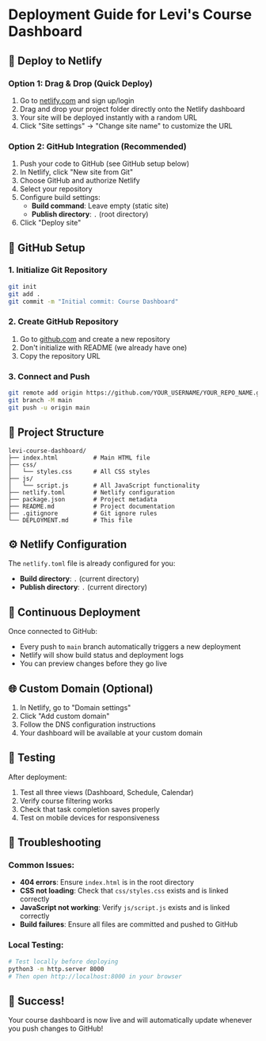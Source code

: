 # Deployment Guide for Levi's Course Dashboard

## 🚀 Deploy to Netlify

### Option 1: Drag & Drop (Quick Deploy)
1. Go to [netlify.com](https://netlify.com) and sign up/login
2. Drag and drop your project folder directly onto the Netlify dashboard
3. Your site will be deployed instantly with a random URL
4. Click "Site settings" → "Change site name" to customize the URL

### Option 2: GitHub Integration (Recommended)
1. Push your code to GitHub (see GitHub setup below)
2. In Netlify, click "New site from Git"
3. Choose GitHub and authorize Netlify
4. Select your repository
5. Configure build settings:
   - **Build command**: Leave empty (static site)
   - **Publish directory**: `.` (root directory)
6. Click "Deploy site"

## 🔗 GitHub Setup

### 1. Initialize Git Repository
```bash
git init
git add .
git commit -m "Initial commit: Course Dashboard"
```

### 2. Create GitHub Repository
1. Go to [github.com](https://github.com) and create a new repository
2. Don't initialize with README (we already have one)
3. Copy the repository URL

### 3. Connect and Push
```bash
git remote add origin https://github.com/YOUR_USERNAME/YOUR_REPO_NAME.git
git branch -M main
git push -u origin main
```

## 📁 Project Structure
```
levi-course-dashboard/
├── index.html          # Main HTML file
├── css/
│   └── styles.css      # All CSS styles
├── js/
│   └── script.js       # All JavaScript functionality
├── netlify.toml        # Netlify configuration
├── package.json        # Project metadata
├── README.md           # Project documentation
├── .gitignore          # Git ignore rules
└── DEPLOYMENT.md       # This file
```

## ⚙️ Netlify Configuration

The `netlify.toml` file is already configured for you:
- **Build directory**: `.` (current directory)
- **Publish directory**: `.` (current directory)

## 🔄 Continuous Deployment

Once connected to GitHub:
- Every push to `main` branch automatically triggers a new deployment
- Netlify will show build status and deployment logs
- You can preview changes before they go live

## 🌐 Custom Domain (Optional)

1. In Netlify, go to "Domain settings"
2. Click "Add custom domain"
3. Follow the DNS configuration instructions
4. Your dashboard will be available at your custom domain

## 📱 Testing

After deployment:
1. Test all three views (Dashboard, Schedule, Calendar)
2. Verify course filtering works
3. Check that task completion saves properly
4. Test on mobile devices for responsiveness

## 🐛 Troubleshooting

### Common Issues:
- **404 errors**: Ensure `index.html` is in the root directory
- **CSS not loading**: Check that `css/styles.css` exists and is linked correctly
- **JavaScript not working**: Verify `js/script.js` exists and is linked correctly
- **Build failures**: Ensure all files are committed and pushed to GitHub

### Local Testing:
```bash
# Test locally before deploying
python3 -m http.server 8000
# Then open http://localhost:8000 in your browser
```

## 🎉 Success!

Your course dashboard is now live and will automatically update whenever you push changes to GitHub!
